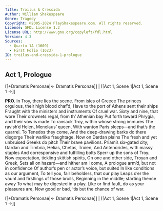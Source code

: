 ```yaml
---
Title: Troilus & Cressida
Author: William Shakespeare
Genre: Tragedy
Copyright: ©2005-2024 PlayShakespeare.com. All rights reserved.
License: GFDL License 1.3
License URL: http://www.gnu.org/copyleft/fdl.html
Version: 4.3
Sources:
  - Quarto 1A (1609)
  - First Folio (1623)
ID: troilus-and-cressida-1-prologue
---
```


## Act 1, Prologue
[[+Dramatis Personae|← Dramatis Personae]] | [[Act 1, Scene 1|Act 1, Scene 1 →]]

**PRO.**
In Troy, there lies the scene. From isles of Greece
The princes orgulous, their high blood chaf’d,
Have to the port of Athens sent their ships
Fraught with the ministers and instruments
Of cruel war. Sixty and nine, that wore
Their crownets regal, from th’ Athenian bay
Put forth toward Phrygia, and their vow is made
To ransack Troy, within whose strong immures
The ravish’d Helen, Menelaus’ queen,
With wanton Paris sleeps—and that’s the quarrel.
To Tenedos they come,
And the deep-drawing barks do there disgorge
Their warlike fraughtage. Now on Dardan plains
The fresh and yet unbruised Greeks do pitch
Their brave pavilions. Priam’s six-gated city,
Dardan and Timbria, Helias, Chetas, Troien,
And Antenorides, with massy staples
And corresponsive and fulfilling bolts
Sperr up the sons of Troy.
Now expectation, tickling skittish spirits,
On one and other side, Troyan and Greek,
Sets all on hazard—and hither am I come,
A prologue arm’d, but not in confidence
Of author’s pen or actor’s voice, but suited
In like conditions as our argument,
To tell you, fair beholders, that our play
Leaps o’er the vaunt and firstlings of those broils,
Beginning in the middle; starting thence away
To what may be digested in a play.
Like or find fault, do as your pleasures are,
Now good or bad, ’tis but the chance of war.

[[+Dramatis Personae|← Dramatis Personae]] | [[Act 1, Scene 1|Act 1, Scene 1 →]]